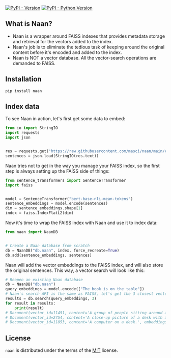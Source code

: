 [![PyPI - Version](https://img.shields.io/pypi/v/naan.svg)](https://pypi.org/project/naan)
[![PyPI - Python Version](https://img.shields.io/pypi/pyversions/naan.svg)](https://pypi.org/project/naan)

## What is Naan?

- Naan is a wrapper around FAISS indexes that provides metadata storage and retrieval for the vectors added to the index.
- Naan's job is to eliminate the tedious task of keeping around the original content before it's encoded
and added to the index.
- Naan is NOT a vector database. All the vector-search operations are demanded to FAISS.

## Installation

```console
pip install naan
```

## Index data

To see Naan in action, let's first get some data to embed:

```python
from io import StringIO
import requests
import json


res = requests.get("https://raw.githubusercontent.com/masci/naan/main/example/sentences.json")
sentences = json.load(StringIO(res.text))
```

Naan tries not to get in the way you manage your FAISS index, so the first step is always setting
up the FAISS side of things:

```python
from sentence_transformers import SentenceTransformer
import faiss


model = SentenceTransformer("bert-base-nli-mean-tokens")
sentence_embeddings = model.encode(sentences)
dim = sentence_embeddings.shape[1]
index = faiss.IndexFlatL2(dim)
```

Now it's time to wrap the FAISS index with Naan and use it to index data:

```python
from naan import NaanDB


# Create a Naan database from scratch
db = NaanDB("db.naan", index, force_recreate=True)
db.add(sentence_embeddings, sentences)
```

Naan will add the vector embeddings to the FAISS index, and will also store the original sentences.
This way, a vector search will look like this:

```python
# Reopen an existing Naan database
db = NaanDB("db.naan")
query_embeddings = model.encode(["The book is on the table"])
# Naan's search API is the same as FAISS, let's get the 3 closest vectors
results = db.search(query_embeddings, 3)
for result in results:
    print(result)
# Document(vector_id=11451, content='A group of people sitting around a desk.', embeddings=None)
# Document(vector_id=2754, content='A close-up picture of a desk with a computer and papers on it.', embeddings=None)
# Document(vector_id=11853, content='A computer on a desk.', embeddings=None)
```

## License

`naan` is distributed under the terms of the [MIT](https://spdx.org/licenses/MIT.html) license.
